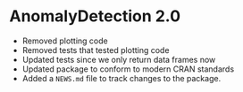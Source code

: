 # AnomalyDetection 2.0

* Removed plotting code
* Removed tests that tested plotting code
* Updated tests since we only return data frames now
* Updated package to conform to modern CRAN standards
* Added a `NEWS.md` file to track changes to the package.
